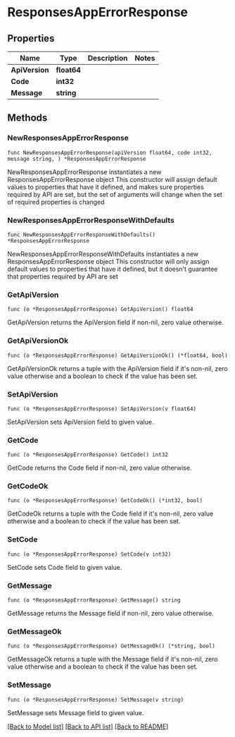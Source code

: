 # ResponsesAppErrorResponse

## Properties

Name | Type | Description | Notes
------------ | ------------- | ------------- | -------------
**ApiVersion** | **float64** |  | 
**Code** | **int32** |  | 
**Message** | **string** |  | 

## Methods

### NewResponsesAppErrorResponse

`func NewResponsesAppErrorResponse(apiVersion float64, code int32, message string, ) *ResponsesAppErrorResponse`

NewResponsesAppErrorResponse instantiates a new ResponsesAppErrorResponse object
This constructor will assign default values to properties that have it defined,
and makes sure properties required by API are set, but the set of arguments
will change when the set of required properties is changed

### NewResponsesAppErrorResponseWithDefaults

`func NewResponsesAppErrorResponseWithDefaults() *ResponsesAppErrorResponse`

NewResponsesAppErrorResponseWithDefaults instantiates a new ResponsesAppErrorResponse object
This constructor will only assign default values to properties that have it defined,
but it doesn't guarantee that properties required by API are set

### GetApiVersion

`func (o *ResponsesAppErrorResponse) GetApiVersion() float64`

GetApiVersion returns the ApiVersion field if non-nil, zero value otherwise.

### GetApiVersionOk

`func (o *ResponsesAppErrorResponse) GetApiVersionOk() (*float64, bool)`

GetApiVersionOk returns a tuple with the ApiVersion field if it's non-nil, zero value otherwise
and a boolean to check if the value has been set.

### SetApiVersion

`func (o *ResponsesAppErrorResponse) SetApiVersion(v float64)`

SetApiVersion sets ApiVersion field to given value.


### GetCode

`func (o *ResponsesAppErrorResponse) GetCode() int32`

GetCode returns the Code field if non-nil, zero value otherwise.

### GetCodeOk

`func (o *ResponsesAppErrorResponse) GetCodeOk() (*int32, bool)`

GetCodeOk returns a tuple with the Code field if it's non-nil, zero value otherwise
and a boolean to check if the value has been set.

### SetCode

`func (o *ResponsesAppErrorResponse) SetCode(v int32)`

SetCode sets Code field to given value.


### GetMessage

`func (o *ResponsesAppErrorResponse) GetMessage() string`

GetMessage returns the Message field if non-nil, zero value otherwise.

### GetMessageOk

`func (o *ResponsesAppErrorResponse) GetMessageOk() (*string, bool)`

GetMessageOk returns a tuple with the Message field if it's non-nil, zero value otherwise
and a boolean to check if the value has been set.

### SetMessage

`func (o *ResponsesAppErrorResponse) SetMessage(v string)`

SetMessage sets Message field to given value.



[[Back to Model list]](../README.md#documentation-for-models) [[Back to API list]](../README.md#documentation-for-api-endpoints) [[Back to README]](../README.md)


